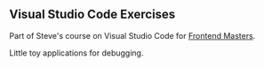 ## Visual Studio Code Exercises

Part of Steve's course on Visual Studio Code for [Frontend Masters](https://stevekinney.net/courses/visual-studio-code).

Little toy applications for debugging.
